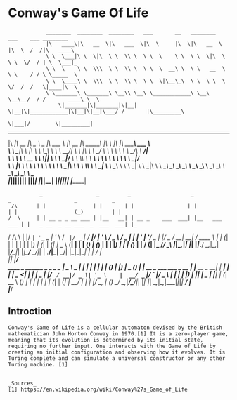 # Conway's Game Of Life
                ________  ________  ________   ___       __   ________      ___    ___ ________      
                |\   ____\|\   __  \|\   ___  \|\  \     |\  \|\   __  \    |\  \  /  /|\   ____\     
                \ \  \___|\ \  \|\  \ \  \\ \  \ \  \    \ \  \ \  \|\  \   \ \  \/  / | \  \___|_    
                \ \  \    \ \  \\\  \ \  \\ \  \ \  \  __\ \  \ \   __  \   \ \    / / \ \_____  \   
                \ \  \____\ \  \\\  \ \  \\ \  \ \  \|\__\_\  \ \  \ \  \   \/  /  /   \|____|\  \  
                \ \_______\ \_______\ \__\\ \__\ \____________\ \__\ \__\__/  / /       ____\_\  \ 
                    \|_______|\|_______|\|__| \|__|\|____________|\|__|\|__|\___/ /       |\_________\
                                                                        \|___|/        \|_________|
                                                                                                    
                                                                                      
 ________  ________  _____ ______   _______           ________  ________      ___       ___  ________ _______      
|\   ____\|\   __  \|\   _ \  _   \|\  ___ \         |\   __  \|\  _____\    |\  \     |\  \|\  _____\\  ___ \     
\ \  \___|\ \  \|\  \ \  \\\__\ \  \ \   __/|        \ \  \|\  \ \  \__/     \ \  \    \ \  \ \  \__/\ \   __/|    
 \ \  \  __\ \   __  \ \  \\|__| \  \ \  \_|/__       \ \  \\\  \ \   __\     \ \  \    \ \  \ \   __\\ \  \_|/__  
  \ \  \|\  \ \  \ \  \ \  \    \ \  \ \  \_|\ \       \ \  \\\  \ \  \_|      \ \  \____\ \  \ \  \_| \ \  \_|\ \ 
   \ \_______\ \__\ \__\ \__\    \ \__\ \_______\       \ \_______\ \__\        \ \_______\ \__\ \__\   \ \_______\
    \|_______|\|__|\|__|\|__|     \|__|\|_______|        \|_______|\|__|         \|_______|\|__|\|__|    \|_______|

              _                 _         _                   _                 _                    _           _   
     /\      | |               | |       | |                 | |               | |                  (_)         | |  
    /  \     | | __ _ _ __ ___ | |__   __| | __ _    ___  ___| |__   ___   ___ | |   _ __  _ __ ___  _  ___  ___| |_ 
   / /\ \    | |/ _` | '_ ` _ \| '_ \ / _` |/ _` |  / __|/ __| '_ \ / _ \ / _ \| |  | '_ \| '__/ _ \| |/ _ \/ __| __|
  / ____ \   | | (_| | | | | | | |_) | (_| | (_| |  \__ \ (__| | | | (_) | (_) | |  | |_) | | | (_) | |  __/ (__| |_ 
 /_/    \_\  |_|\__,_|_| |_| |_|_.__/ \__,_|\__,_|  |___/\___|_| |_|\___/ \___/|_|  | .__/|_|  \___/| |\___|\___|\__|
                                                                                    | |            _/ |              
                                                                                    |_|           |__/               
                                        ____                     _                           ______        _      _ _ _ 
                                        |  _ \         _         | |                         |  ____|      | |    | | (_)
                                        | |_) |_   _  (_)        | | __ _ ___  ___  _ __     | |__ __ _  __| | ___| | |_ 
                                        |  _ <| | | |        _   | |/ _` / __|/ _ \| '_ \    |  __/ _` |/ _` |/ _ \ | | |
                                        | |_) | |_| |  _    | |__| | (_| \__ \ (_) | | | |   | | | (_| | (_| |  __/ | | |
                                        |____/ \__, | (_)    \____/ \__,_|___/\___/|_| |_|   |_|  \__,_|\__,_|\___|_|_|_|
                                                __/ |                                                                    
                                                |___/                                                                     



## Introction
    Conway's Game of Life is a cellular automaton devised by the British mathematician John Horton Conway in 1970.[1] It is a zero-player game, meaning that its evolution is determined by its initial state, requiring no further input. One interacts with the Game of Life by creating an initial configuration and observing how it evolves. It is Turing complete and can simulate a universal constructor or any other Turing machine. [1]

## 























    _Sources_
    [1] https://en.wikipedia.org/wiki/Conway%27s_Game_of_Life
    